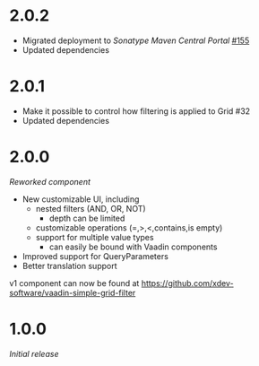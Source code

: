 # 2.0.2
* Migrated deployment to _Sonatype Maven Central Portal_ [#155](https://github.com/xdev-software/standard-maven-template/issues/155)
* Updated dependencies

# 2.0.1
* Make it possible to control how filtering is applied to Grid #32
* Updated dependencies

# 2.0.0
_Reworked component_

* New customizable UI, including
  * nested filters (AND, OR, NOT)
    * depth can be limited
  * customizable operations (=,>,<,contains,is empty)
  * support for multiple value types
    * can easily be bound with Vaadin components
* Improved support for QueryParameters
* Better translation support

v1 component can now be found at https://github.com/xdev-software/vaadin-simple-grid-filter

# 1.0.0
_Initial release_
